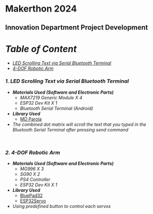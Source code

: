 # Makerthon 2024

## Innovation Department Project Development

# _**Table of Content**_
- _[LED Scrolling Text via Serial Bluetooth Terminal](#1-led-scrolling-text-via-serial-bluetooth-terminal)_
- _[4-DOF Robotic Arm](#2-4-dof-robotic-arm)_

### _1. LED Scrolling Text via Serial Bluetooth Terminal_
- **_Materials Used (Software and Electronic Parts)_**
    - _MAX7219 Generic Module X 4_
    - _ESP32 Dev Kit X 1_
    - _Bluetooth Serial Terminal (Android)_
- **_Library Used_**
    - [MD Parola](https://github.com/MajicDesigns/MD_Parola)
- _The combined dot matrix will scroll the text that you typed in the Bluetooth Serial Terminal after pressing send command_

<br>

### _2. 4-DOF Robotic Arm_
- **_Materials Used (Software and Electronic Parts)_**
    - _MG996 X 3_
    - _SG90 X 2_
    - _PS4 Controller_
    - _ESP32 Dev Kit X 1_
- **_Library Used_**
    - [BluePad32](https://github.com/ricardoquesada/bluepad32)
    - [ESP32Servo](https://github.com/jkb-git/ESP32Servo)
- _Using predefined button to control each servos_
